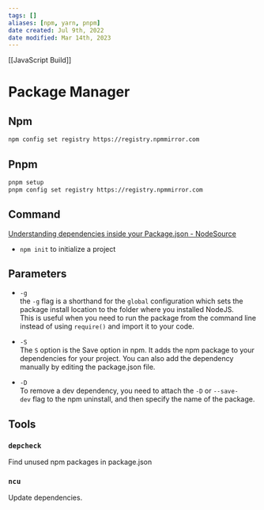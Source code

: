 ```yaml
---
tags: []
aliases: [npm, yarn, pnpm]
date created: Jul 9th, 2022
date modified: Mar 14th, 2023
---
```


[[JavaScript Build]]
# Package Manager

## Npm
```bash
npm config set registry https://registry.npmmirror.com
```

## Pnpm
```bash
pnpm setup  
pnpm config set registry https://registry.npmmirror.com
```

## Command
[Understanding dependencies inside your Package.json - NodeSource](https://nodesource.com/blog/understanding-dependencies-inside-your-packagejson)
- `npm init` to initialize a project

## Parameters
- `-g`  
the `-g` flag is a shorthand for the `global` configuration which sets the package install location to the folder where you installed NodeJS.  
This is useful when you need to run the package from the command line instead of using `require()` and import it to your code.

- `-S`  
The `S` option is the Save option in npm. It adds the npm package to your dependencies for your project. You can also add the dependency manually by editing the package.json file.

- `-D`  
To remove a dev dependency, you need to attach the `-D` or `--save-dev` flag to the npm uninstall, and then specify the name of the package.

## Tools

### `depcheck`
Find unused npm packages in package.json

### `ncu`
Update dependencies.
